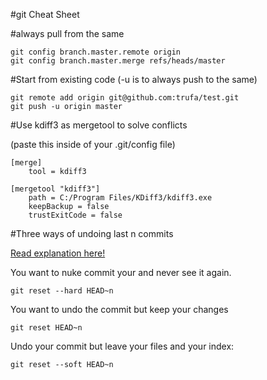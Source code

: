 #git Cheat Sheet

#always pull from the same

    git config branch.master.remote origin
    git config branch.master.merge refs/heads/master

#Start from existing code (-u is to always push to the same)

    git remote add origin git@github.com:trufa/test.git
    git push -u origin master 

#Use kdiff3 as mergetool to solve conflicts

(paste this inside of your .git/config file)

    [merge]
        tool = kdiff3
    
    [mergetool "kdiff3"]
        path = C:/Program Files/KDiff3/kdiff3.exe
        keepBackup = false
        trustExitCode = false
        
#Three ways of undoing last n commits

[Read explanation here!](http://stackoverflow.com/a/6866485/463065)

You want to nuke commit your and never see it again.
    
    git reset --hard HEAD~n
    
You want to undo the commit but keep your changes
    
    git reset HEAD~n
    
Undo your commit but leave your files and your index:

    git reset --soft HEAD~n

